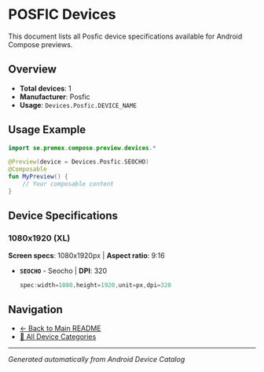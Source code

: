 # POSFIC Devices

This document lists all Posfic device specifications available for Android Compose previews.

## Overview

- **Total devices**: 1
- **Manufacturer**: Posfic
- **Usage**: `Devices.Posfic.DEVICE_NAME`

## Usage Example

```kotlin
import se.premex.compose.preview.devices.*

@Preview(device = Devices.Posfic.SEOCHO)
@Composable
fun MyPreview() {
    // Your composable content
}
```

## Device Specifications

### 1080x1920 (XL)

**Screen specs**: 1080x1920px | **Aspect ratio**: 9:16

- **`SEOCHO`** - Seocho | **DPI**: 320
  ```kotlin
  spec:width=1080,height=1920,unit=px,dpi=320
  ```

## Navigation

- [← Back to Main README](../../README.md)
- [📱 All Device Categories](../README.md)

---
*Generated automatically from Android Device Catalog*
